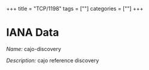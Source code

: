 +++
title = "TCP/1198"
tags = [""]
categories = [""]
+++

# IANA Data

_Name:_ cajo-discovery

_Description:_ cajo reference discovery

